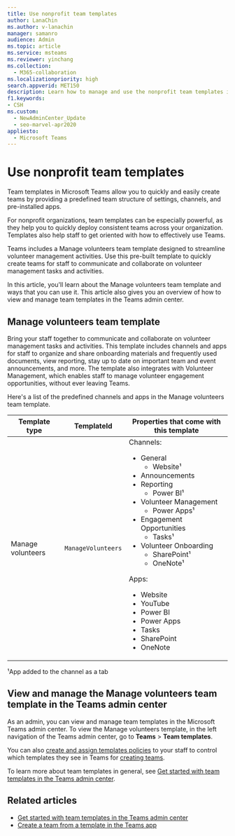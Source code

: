 ```yaml
---
title: Use nonprofit team templates
author: LanaChin
ms.author: v-lanachin
manager: samanro
audience: Admin
ms.topic: article
ms.service: msteams
ms.reviewer: yinchang
ms.collection: 
  - M365-collaboration
ms.localizationpriority: high
search.appverid: MET150
description: Learn how to manage and use the nonprofit team templates in the Teams admin center to easily and quickly create teams for staff in your nonprofit organization to communicate and collaborate. 
f1.keywords:
- CSH
ms.custom: 
  - NewAdminCenter_Update
  - seo-marvel-apr2020
appliesto: 
  - Microsoft Teams
---
```


# Use nonprofit team templates

Team templates in Microsoft Teams allow you to quickly and easily create teams by providing a predefined team structure of settings, channels, and pre-installed apps.

For nonprofit organizations, team templates can be especially powerful, as they help you to quickly deploy consistent teams across your organization. Templates also help staff to get oriented with how to effectively use Teams.

Teams includes a Manage volunteers team template designed to streamline volunteer management activities. Use this pre-built template to quickly create teams for staff to communicate and collaborate on volunteer management tasks and activities.

In this article, you'll learn about the Manage volunteers team template and ways that you can use it. This article also gives you an overview of how to view and manage team templates in the Teams admin center.

## Manage volunteers team template

Bring your staff together to communicate and collaborate on volunteer management tasks and activities. This template includes channels and apps for staff to organize and share onboarding materials and frequently used documents, view reporting, stay up to date on important team and event announcements, and more. The template also integrates with Volunteer Management, which enables staff to manage volunteer engagement opportunities, without ever leaving Teams.

Here's a list of the predefined channels and apps in the Manage volunteers team template. 

| Template type |TemplateId | Properties that come with this template |
| ------------------|-- |----------------------------------------------------- |
|Manage volunteers| `ManageVolunteers` |Channels: <ul><li>General<ul><li>Website&sup1;</li></ul><li>Announcements</li><li>Reporting<ul><li>Power BI&sup1;</li></ul></li><li>Volunteer Management<ul><li>Power Apps&sup1;</li></ul></li><li>Engagement Opportunities<ul><li>Tasks&sup1;</li></ul></li><li>Volunteer Onboarding<ul><li>SharePoint&sup1;</li><li>OneNote&sup1;</li></ul></li></ul> Apps: <ul><li>Website</li><li>YouTube</li><li>Power BI</li><li>Power Apps</li><li>Tasks</li><li>SharePoint</li><li>OneNote</li></ul>|

&sup1;App added to the channel as a tab

### 

## View and manage the Manage volunteers team template in the Teams admin center

As an admin, you can view and manage team templates in the Microsoft Teams admin center. To view the Manage volunteers template, in the left navigation of the Teams admin center, go to **Teams** > **Team templates**.

You can also [create and assign templates policies](templates-policies.md) to your staff to control which templates they see in Teams for [creating teams](https://support.microsoft.com/office/create-a-team-from-a-template-a90c30f3-9940-4897-ab5b-988e69e4cd9c).

To learn more about team templates in general, see [Get started with team templates in the Teams admin center](get-started-with-teams-templates-in-the-admin-console.md).

## Related articles

- [Get started with team templates in the Teams admin center](get-started-with-teams-templates-in-the-admin-console.md)
- [Create a team from a template in the Teams app](https://support.microsoft.com/en-us/office/create-a-team-from-a-template-a90c30f3-9940-4897-ab5b-988e69e4cd9c)
